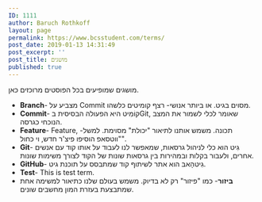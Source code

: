 ```yaml
---
ID: 1111
author: Baruch Rothkoff
layout: page
permalink: https://www.bcsstudent.com/terms/
post_date: 2019-01-13 14:31:49
post_excerpt: ''
post_title: מושגים
published: true
---
```


<!-- wp:paragraph -->
<p>מושגים שמופיעים בכל הפוסטים מרוכזים כאן.</p>
<!-- /wp:paragraph -->
<!-- wp:list -->
<ul class="terms_list"><li id="1111_branch" term="branch"><strong>Branch</strong>- מצביע על Commit מסוים בגיט. או ביותר אנושי- רצף קומיטים כלשהו.</li><li id="1111_commit" term="commit"><strong>Commit</strong>- קוֹמִיט היא הפעולה הבסיסית בGit, שאומר לכלי לשמור את המצב הנוכחי כגרסה.</li><li id="1111_feature" term="feature"><strong>Feature</strong>- Feature, תכונה. משמש אותנו לתיאור "יכולת" מסוימת. למשל- "ווטסאפ הוסיפו פיצ'ר חדש, וי כחול".</li><li id="1111_git" term="git"><strong>Git</strong>- גִיט הוא כלי לניהול גרסאות, שמאפשר לנו לעבוד על אותו קוד עם אנשים אחרים, ולעבור בקלות ובמהירות בין גרסאות שונות של הקוד לצורך משימות שונות.</li><li id="1111_github" term="github"><strong>GitHub</strong>- גִיטהָאבּ הוא אתר לשיתוף קוד שמתבסס על תוכנת גיט.</li><li id="1111_test" term="test"><strong>Test</strong>- This is test term.</li><li id="1111_decenter" term="decenter"><strong>ביזור</strong>- כמו "פיזור" רק לא בדיוק. משמש בעולם שלנו כתיאור למשימה אחת שמתבצעת בעזרת המון מחשבים שונים.</li></ul>
<!-- /wp:list -->